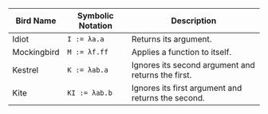 | Bird Name    | Symbolic Notation         | Description                                          |
|--------------|---------------------------|------------------------------------------------------|
| Idiot        | `I := λa.a`               | Returns its argument.                                |
| Mockingbird  | `M := λf.ff`              | Applies a function to itself.                        |
| Kestrel      | `K := λab.a`              | Ignores its second argument and returns the first.   |
| Kite         | `KI := λab.b`             | Ignores its first argument and returns the second.   |